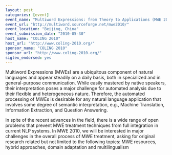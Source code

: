 ```yaml
---
layout: post
categories: [event]
event_name: "Multiword Expressions: from Theory to Applications (MWE 2010)"
event_url: "http://multiword.sourceforge.net/mwe2010/"
event_location: "Beijing, China"
event_submission_date: "2010-05-30"
host_name: "COLING 2010"
host_url: "http://www.coling-2010.org/"
sponsor_name: "COLING 2010"
sponsor_url: "http://www.coling-2010.org/"
siglex_endorsed: yes
---
```

Multiword Expressions (MWEs) are a ubiquitous component of natural languages and appear steadily on a daily basis, both in specialized and in general-purpose communication. While easily mastered by native speakers, their interpretation poses a major challenge for automated analysis due to their flexible and heterogeneous nature. Therefore, the automated processing of MWEs is desirable for any natural language application that involves some degree of semantic interpretation, e.g., Machine Translation, Information Extraction, and Question Answering.

In spite of the recent advances in the field, there is a wide range of open problems that prevent MWE treatment techniques from full integration in current NLP systems. In MWE 2010, we will be interested in major challenges in the overall process of MWE treatment, asking for original research related but not limited to the following topics: MWE resources, hybrid approaches, domain adaptation and multilingualism